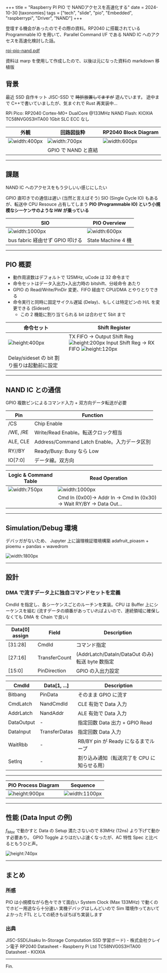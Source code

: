 +++
title = "Raspberry PI PIO で NANDアクセスを高速化する"
date = 2024-10-30
[taxonomies]
tags = ["tech", "slide", "pio", "Embedded", "raspberrypi", "Driver", "NAND"]
+++

登壇する機会があったのでその際の資料。RP2040 に搭載されている Programmable IO を用いて、Parallel Command I/F である NAND IC へのアクセスを高速化検討した話。

[rpi-pio-nand.pdf](/2024/rpi-pio-nand/rpi-pio-nand.pdf)

資料は marp を使用して作成したので、以後は元になった資料の markdown 移植版

## 背景

最近 SSD 自作キット JISC-SSD で ~~時折放置してますが~~ 遊んでいます。
途中まで C++で書いていましたが、気まぐれで Rust 再実装中...

RPi Pico: RP2040 Cortex-M0+ DualCore @133MHz
NAND Flash: KIOXIA TC58NVG0S3HTA00 1Gbit SLC ECC なし

| 外観                                                   | 回路図抜粋                                             | RP2040 Block Diagram                                  |
| ------------------------------------------------------ | ------------------------------------------------------ | ----------------------------------------------------- |
| ![width:400px](/2024/rpi-pio-nand/sashie01-scaled.jpg) | ![width:700px](/2024/rpi-pio-nand/jisc-ssd-schema.png) | ![width:600px](/2024/rpi-pio-nand/rp2040-diagram.png) |
|                                                        | GPIO で NAND と直結                                    |                                                       |

<!-- more -->

---

## 課題

NAND IC へのアクセスをもう少しいい感じにしたい

GPIO 直叩きでの通信は遅い (当然と言えばそう)
SIO (Single Cycle IO) もあるが、転送中 CPU Resouce 占有してしまう
**PIO (Programmable IO) という小規模なシーケンサのような HW が乗っている**

| SIO                                                | PIO Overview                                      |
| -------------------------------------------------- | ------------------------------------------------- |
| ![width:1000px](/2024/rpi-pio-nand/rp2040-sio.png) | ![width:600px](/2024/rpi-pio-nand/rp2040-pio.png) |
| bus fabric 経由せず GPIO 叩ける                    | State Machine 4 機                                |

---

## PIO 概要

- 動作周波数はデフォルトで 125MHz, uCode は 32 命令まで
- 命令セットはデータ入出力+入出力時の bitshift、分岐命令 あたり
- GPIO の Read/Write/PinDir 変更、FIFO 経由で CPU/DMA とやりとりできる
- 命令実行と同時に固定サイクル遅延 (Delay)、もしくは特定ピンの H/L を変更できる (Sideset)
  - この 2 機能に割り当てられる bit は合わせて 5bit まで

| 命令セット                                                 | Shift Register                                                                                                                                                       |
| ---------------------------------------------------------- | -------------------------------------------------------------------------------------------------------------------------------------------------------------------- |
| ![height:400px](/2024/rpi-pio-nand/rp2040-pio-opcodes.png) | TX FIFO -> Output Shift Reg ![height:200px](/2024/rpi-pio-nand/rp2040-pio-osr.png) Input Shift Reg -> RX FIFO ![height:120px](/2024/rpi-pio-nand/rp2040-pio-isr.png) |
| Delay/sideset の bit 割り振りは起動前に設定                |                                                                                                                                                                      |

---

## NAND IC との通信

GPIO 複数ピンによるコマンド入力 + 双方向データ転送が必要

| Pin      | Function                                     |
| -------- | -------------------------------------------- |
| /CS      | Chip Enable                                  |
| /WE, /RE | Write/Read Enable。転送クロック相当          |
| ALE, CLE | Address/Command Latch Enable。入力データ区別 |
| RY//BY   | Ready/Busy: Busy なら Low                    |
| IO[7:0]  | データ線。双方向                             |

| Logic & Command Table                                | Read Operation                                                        |
| ---------------------------------------------------- | --------------------------------------------------------------------- |
| ![width:750px](/2024/rpi-pio-nand/nand-cmdtable.png) | ![width:1000px](/2024/rpi-pio-nand/nand-read.png)                     |
|                                                      | Cmd In (0x00)-> Addr In -> Cmd In (0x30) -> Wait RY/BY -> Data Out... |

---

## Simulation/Debug 環境

デバッガがないため、 Jupyter 上に論理検証環境構築
adafruit_pioasm + pioemu + pandas + wavedrom

![width:1800px](/2024/rpi-pio-nand/pio-readid-debug-manual.png)

---

## 設計

### DMA で流すデータ上に独自コマンドセットを定義

CmdId を指定し、各シーケンスごとのルーチンを実装。CPU は Buffer 上にシーケンスを組む
(流すデータの順番があっていればよいので、連続領域に確保しなくても DMA を Chain で良い)

| Data[0] assign | Field         | Description                                      |
| -------------- | ------------- | ------------------------------------------------ |
| [31:28]        | CmdId         | コマンド指定                                     |
| [27:16]        | TransferCount | (AddrLatch/DataIn/DataOut のみ) 転送 byte 数指定 |
| [15:0]         | PinDirection  | GPIO の入出力設定                                |

| CmdId      | Data[1, ...]  | Description                                 |
| ---------- | ------------- | ------------------------------------------- |
| Bitbang    | PinData       | そのまま GPIO に流す                        |
| CmdLatch   | NandCmdId     | CLE 有効で Data 入力                        |
| AddrLatch  | NandAddr      | ALE 有効で Data 入力                        |
| DataOutput | -             | 指定回数 Data 出力 + GPIO Read              |
| DataInput  | TransferDatas | 指定回数 Data 入力                          |
| WaitRbb    | -             | RB/BY pin が Ready になるまでループ         |
| SetIrq     | -             | 割り込み通知（転送完了を CPU に知らせる用） |

---

| PIO Process Diagram                                      | Sequence                                                   |
| -------------------------------------------------------- | ---------------------------------------------------------- |
| ![height:900px](/2024/rpi-pio-nand/pio-cmd-overview.svg) | ![width:1100px](/2024/rpi-pio-nand/pio-read-operation.png) |

---

## 性能 (Data Input の例)

$f_{Max}$ で動かすと Data の Setup 満たさないので 83MHz (12ns) より下げて動かす必要あり。
GPIO Toggle よりはだいぶ速くなったが、AC 特性 Spec と比べるともうひと声。

![height:740px](/2024/rpi-pio-nand/pio-write-operation-timing.png)

---

## まとめ

### 所感

PIO は小規模ながら色々できて面白い
System Clock (Max 133MHz) で動くのでホビー用途なら十分速い
実機デバッグはしんどいので Sim 環境作っておいてよかった
FTL としての続きもぼちぼち実装します

### 出典

JISC-SSD(Jisaku In-Storage Computation SSD 学習ボード) - 株式会社クレイン電子
RP2040 Datasheet - Raspberry Pi Ltd
TC58NVG0S3HTA00 Datasheet - KIOXIA

---

Fin.
